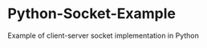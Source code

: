 Python-Socket-Example
=====================

Example of client-server socket implementation in Python
